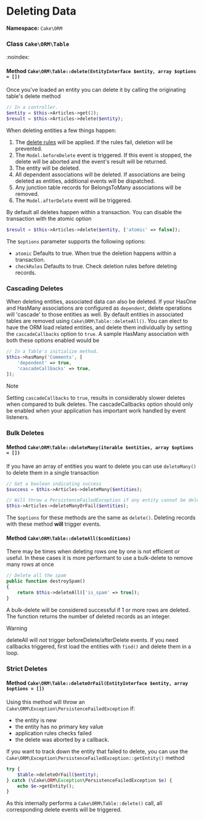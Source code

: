 # Deleting Data

**Namespace:** `Cake\ORM`

### Class `Cake\ORM\Table`

:noindex:

#### Method `Cake\ORM\Table::delete(EntityInterface $entity, array $options = [])`

Once you've loaded an entity you can delete it by calling the originating
table's delete method

```php
// In a controller.
$entity = $this->Articles->get(2);
$result = $this->Articles->delete($entity);

```

When deleting entities a few things happen:

1. The [delete rules](validation.md#application-rules) will be applied. If the rules
fail, deletion will be prevented.
2. The `Model.beforeDelete` event is triggered. If this event is stopped, the
delete will be aborted and the event's result will be returned.
3. The entity will be deleted.
4. All dependent associations will be deleted. If associations are being deleted
as entities, additional events will be dispatched.
5. Any junction table records for BelongsToMany associations will be removed.
6. The `Model.afterDelete` event will be triggered.

By default all deletes happen within a transaction. You can disable the
transaction with the atomic option

```php
$result = $this->Articles->delete($entity, ['atomic' => false]);

```

The `$options` parameter supports the following options:

- `atomic` Defaults to true. When true the deletion happens within
  a transaction.
- `checkRules` Defaults to true. Check deletion rules before deleting
  records.

### Cascading Deletes

When deleting entities, associated data can also be deleted. If your HasOne and
HasMany associations are configured as `dependent`, delete operations will
'cascade' to those entities as well. By default entities in associated tables
are removed using `Cake\ORM\Table::deleteAll()`. You can elect to
have the ORM load related entities, and delete them individually by setting the
`cascadeCallbacks` option to `true`. A sample HasMany association with both
these options enabled would be

```php
// In a Table's initialize method.
$this->hasMany('Comments', [
    'dependent' => true,
    'cascadeCallbacks' => true,
]);

```

> [!NOTE]
> Setting `cascadeCallbacks` to `true`, results in considerably slower deletes
> when compared to bulk deletes. The cascadeCallbacks option should only be
> enabled when your application has important work handled by event listeners.
>

### Bulk Deletes

#### Method `Cake\ORM\Table::deleteMany(iterable $entities, array $options = [])`

If you have an array of entities you want to delete you can use `deleteMany()`
to delete them in a single transaction

```php
// Get a boolean indicating success
$success = $this->Articles->deleteMany($entities);

// Will throw a PersistenceFailedException if any entity cannot be deleted.
$this->Articles->deleteManyOrFail($entities);

```

The `$options` for these methods are the same as `delete()`. Deleting
records with these method **will** trigger events.

#### Method `Cake\ORM\Table::deleteAll($conditions)`

There may be times when deleting rows one by one is not efficient or useful.
In these cases it is more performant to use a bulk-delete to remove many rows at
once

```php
// Delete all the spam
public function destroySpam()
{
    return $this->deleteAll(['is_spam' => true]);
}

```

A bulk-delete will be considered successful if 1 or more rows are deleted. The
function returns the number of deleted records as an integer.

> [!WARNING]
> deleteAll will *not* trigger beforeDelete/afterDelete events.
> If you need callbacks triggered, first load the entities with `find()`
> and delete them in a loop.
>

### Strict Deletes

#### Method `Cake\ORM\Table::deleteOrFail(EntityInterface $entity, array $options = [])`

Using this method will throw an
`Cake\ORM\Exception\PersistenceFailedException` if:

- the entity is new
- the entity has no primary key value
- application rules checks failed
- the delete was aborted by a callback.

If you want to track down the entity that failed to delete, you can use the
`Cake\ORM\Exception\PersistenceFailedException::getEntity()` method

```php
try {
    $table->deleteOrFail($entity);
} catch (\Cake\ORM\Exception\PersistenceFailedException $e) {
    echo $e->getEntity();
}

```

As this internally performs a `Cake\ORM\Table::delete()` call, all
corresponding delete events will be triggered.
